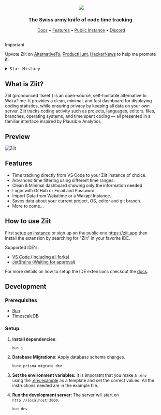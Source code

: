 <p align="center">
   <img src="https://github.com/user-attachments/assets/bc6a1efd-2a7a-473a-8f09-ae75cafeba84"/>
</p>

<h3 align="center">
   The Swiss army knife of code time tracking.
</h3>

<div align="center">
    <a href="https://docs.ziit.app">Docs</a>
    <span> • </span>
    <a href="#features">Features</a>
    <span> • </span>
    <a href="https://ziit.app">Public Instance</a>
    <span> • </span>
    <a href="https://discord.gg/Y7SbYphVw9">Discord</a>
</div>

<br>

> [!IMPORTANT]
> Upvote Ziit on [AlternativeTo](https://alternativeto.net/software/ziit/about/), [ProductHunt](https://www.producthunt.com/posts/ziit), [HackerNews](https://news.ycombinator.com/item?id=44029494) to help me promote it.

<details>
  <summary><kbd>Star History</kbd></summary>
  <a href="https://starchart.cc/0PandaDEV/Ziit">
    <picture>
      <img width="100%" src="https://starchart.cc/0PandaDEV/ziit.svg?variant=adaptive">
    </picture>
  </a>
</details>

## What is Ziit?

Ziit (pronounced 'tseet') is an open-source, self-hostable alternative to WakaTime. It provides a clean, minimal, and fast dashboard for displaying coding statistics, while ensuring privacy by keeping all data on your own server. Ziit tracks coding activity such as projects, languages, editors, files, branches, operating systems, and time spent coding — all presented in a familiar interface inspired by Plausible Analytics.

## Preview

![Ziit](https://github.com/user-attachments/assets/bf8e8d72-3181-47e7-924f-537c74f68819)

## Features

- Time tracking directly from VS Code to your Ziit instance of choice.
- Advanced time filtering using different time ranges.
- Clean & Minimal dashboard showing only the information needed.
- Login with GitHub or Email and Password.
- Import Data from Wakatime or a Wakapi Instance.
- Saves data about your current project, OS, editor and git branch.
- More to come...

## How to use Ziit

First [setup an instance](https://docs.ziit.app/deploy) or sign up on the public one <https://ziit.app> then install the extension by searching for "Ziit" in your favorite IDE.

Supported IDE's:

- [VS Code (Including all forks)](https://docs.ziit.app/extensions/vscode)
- [JetBrains (Waiting for approval)](https://plugins.jetbrains.com/plugin/27391-ziit)

For more details on how to setup the IDE extensions checkout the [docs](https://docs.ziit.app/extensions).

## Development

### Prerequisites

- [Bun](https://bun.sh/)
- [TimescaleDB](https://docs.timescale.com/self-hosted/latest/install/installation-docker/)

### Setup

1. **Install dependencies:**

   ```bash
   bun i
   ```

2. **Database Migrations:**
   Apply database schema changes.

   ```bash
   bunx prisma migrate dev
   ```

3. **Set the environment variables:**
   It is imporatnt that you make a `.env` using the [.env.example](https://github.com/0PandaDEV/Ziit/blob/main/.env.example) as a template and set the correct values. All the instructions needed are in the example file.

4. **Run the development server:**
   The server will start on `http://localhost:3000`.

   ```bash
   bun dev
   ```
